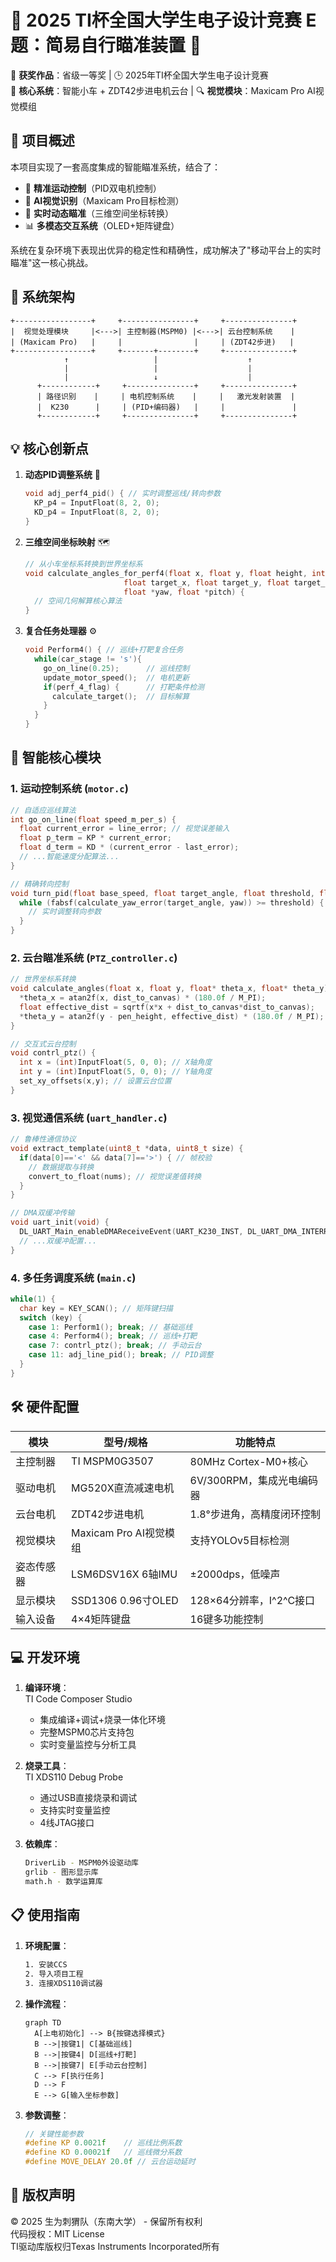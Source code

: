 # 🎯 2025 TI杯全国大学生电子设计竞赛 E题：简易自行瞄准装置 🚀

🌟 **获奖作品**：省级一等奖 | 🕒 2025年TI杯全国大学生电子设计竞赛  
🚗 **核心系统**：智能小车 + ZDT42步进电机云台 | 🔍 **视觉模块**：Maxicam Pro AI视觉模组

## 📌 项目概述

本项目实现了一套高度集成的智能瞄准系统，结合了：
- 🧭 **精准运动控制**（PID双电机控制）
- 🤖 **AI视觉识别**（Maxicam Pro目标检测）
- 🎯 **实时动态瞄准**（三维空间坐标转换）
- 📊 **多模态交互系统**（OLED+矩阵键盘）

系统在复杂环境下表现出优异的稳定性和精确性，成功解决了"移动平台上的实时瞄准"这一核心挑战。

## 🧩 系统架构

```
+-----------------+     +----------------+     +---------------+
|  视觉处理模块     |<--->| 主控制器(MSPM0) |<--->| 云台控制系统    |
| (Maxicam Pro)   |     |                |     | (ZDT42步进)   |
+-----------------+     +-------+--------+     +---------------+
            ↑                   |                    ↑
            |                   |                    |
            |                   ↓                    |
      +------------+     +---------------+     +---------------+
      | 路径识别    |     | 电机控制系统    |     |   激光发射装置  |
      |  K230      |     | (PID+编码器)   |     |               |
      +------------+     +---------------+     +---------------+
```

## 💡 核心创新点

1. **动态PID调整系统** 🔄
   ```c
   void adj_perf4_pid() { // 实时调整巡线/转向参数
     KP_p4 = InputFloat(8, 2, 0); 
     KD_p4 = InputFloat(8, 2, 0);
   }
   ```

2. **三维空间坐标映射** 🗺️
   ```c
   // 从小车坐标系转换到世界坐标系
   void calculate_angles_for_perf4(float x, float y, float height, int car_direction, 
                         float target_x, float target_y, float target_height,
                         float *yaw, float *pitch) {
     // 空间几何解算核心算法
   }
   ```

3. **复合任务处理器** ⚙️
   ```c
   void Perform4() { // 巡线+打靶复合任务
     while(car_stage != 's'){
       go_on_line(0.25);      // 巡线控制
       update_motor_speed();  // 电机更新
       if(perf_4_flag) {      // 打靶条件检测
         calculate_target();  // 目标解算
       }
     }
   }
   ```

## 🧠 智能核心模块

### 1. 运动控制系统 (`motor.c`)
```c
// 自适应巡线算法
int go_on_line(float speed_m_per_s) {
  float current_error = line_error; // 视觉误差输入
  float p_term = KP * current_error; 
  float d_term = KD * (current_error - last_error);
  // ...智能速度分配算法...
}

// 精确转向控制
void turn_pid(float base_speed, float target_angle, float threshold, float Kp) {
  while (fabsf(calculate_yaw_error(target_angle, yaw)) >= threshold) {
    // 实时调整转向参数
  }
}
```

### 2. 云台瞄准系统 (`PTZ_controller.c`)
```c
// 世界坐标系转换
void calculate_angles(float x, float y, float* theta_x, float* theta_y) {
  *theta_x = atan2f(x, dist_to_canvas) * (180.0f / M_PI);
  float effective_dist = sqrtf(x*x + dist_to_canvas*dist_to_canvas);
  *theta_y = atan2f(y - pen_height, effective_dist) * (180.0f / M_PI);
}

// 交互式云台控制
void contrl_ptz() {
  int x = (int)InputFloat(5, 0, 0); // X轴角度
  int y = (int)InputFloat(5, 0, 0); // Y轴角度
  set_xy_offsets(x,y); // 设置云台位置
}
```

### 3. 视觉通信系统 (`uart_handler.c`)
```c
// 鲁棒性通信协议
void extract_template(uint8_t *data, uint8_t size) {
  if(data[0]=='<' && data[7]=='>') { // 帧校验
    // 数据提取与转换
    convert_to_float(nums); // 视觉误差值转换
  }
}

// DMA双缓冲传输
void uart_init(void) {
  DL_UART_Main_enableDMAReceiveEvent(UART_K230_INST, DL_UART_DMA_INTERRUPT_RX);
  // ...双缓冲配置...
}
```

### 4. 多任务调度系统 (`main.c`)
```c
while(1) {
  char key = KEY_SCAN(); // 矩阵键扫描
  switch (key) {
    case 1: Perform1(); break; // 基础巡线
    case 4: Perform4(); break; // 巡线+打靶
    case 7: contrl_ptz(); break; // 手动云台
    case 11: adj_line_pid(); break; // PID调整
  }
}
```

## 🛠️ 硬件配置

| 模块         | 型号/规格                     | 功能特点                     |
|--------------|-------------------------------|-----------------------------|
| 主控制器     | TI MSPM0G3507                 | 80MHz Cortex-M0+核心       |
| 驱动电机     | MG520X直流减速电机         | 6V/300RPM，集成光电编码器   |
| 云台电机     | ZDT42步进电机                 | 1.8°步进角，高精度闭环控制  |
| 视觉模块     | Maxicam Pro AI视觉模组        | 支持YOLOv5目标检测          |
| 姿态传感器  | LSM6DSV16X 6轴IMU             | ±2000dps，低噪声|
| 显示模块     | SSD1306 0.96寸OLED            | 128×64分辨率，I^2^C接口       |
| 输入设备     | 4×4矩阵键盘                   | 16键多功能控制              |

## 💻 开发环境

1. **编译环境**：  
    TI Code Composer Studio  
   - 集成编译+调试+烧录一体化环境
   - 完整MSPM0芯片支持包
   - 实时变量监控与分析工具

2. **烧录工具**：  
    TI XDS110 Debug Probe  
   - 通过USB直接烧录和调试
   - 支持实时变量监控
   - 4线JTAG接口

3. **依赖库**：
   ```bash
   DriverLib - MSPM0外设驱动库
   grlib - 图形显示库
   math.h - 数学运算库
   ```

## 📋 使用指南

1. **环境配置**：
   ```bash
   1. 安装CCS
   2. 导入项目工程
   3. 连接XDS110调试器
   ```

2. **操作流程**：
   ```mermaid
   graph TD
     A[上电初始化] --> B{按键选择模式}
     B -->|按键1| C[基础巡线]
     B -->|按键4| D[巡线+打靶]
     B -->|按键7| E[手动云台控制]
     C --> F[执行任务]
     D --> F
     E --> G[输入坐标参数]
   ```

3. **参数调整**：
   ```c
   // 关键性能参数
   #define KP 0.0021f    // 巡线比例系数
   #define KD 0.00021f   // 巡线微分系数
   #define MOVE_DELAY 20.0f // 云台运动延时
   ```


## 📜 版权声明

© 2025 生为刺猬队（东南大学） - 保留所有权利  
代码授权：MIT License  
TI驱动库版权归Texas Instruments Incorporated所有